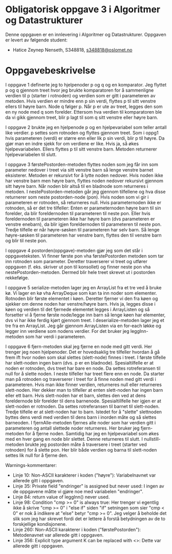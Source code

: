 # Obligatorisk oppgave 3 i Algoritmer og Datastrukturer

Denne oppgaven er en innlevering i Algoritmer og Datastrukturer. 
Oppgaven er levert av følgende student:
* Hatice Zeynep Nenseth, S348818, s348818@oslomet.no


# Oppgavebeskrivelse

I oppgave 1 definerte jeg to hjelpenoder p og q og en komparator. Jeg flyttet p og q gjennom treet hvor jeg brukte 
komparatoren for å sammenligne verdien til p (starter i rotnoden) og verdien som er gitt i parameteren av metoden. Hvis 
verdien er mindre enn p sin verdi, flyttes p til sitt venstre ellers til høyre barn. Node q følger p. Når p er ute av treet, 
legges den som en ny node med q som forelder. Ettersom hva verdien til komparatoren ble da vi gikk gjennom treet, blir p 
lagt til som q sitt venstre eller høyre barn.

I oppgave 2 brukte jeg en hjelpenode p og en hjelpevariabel som teller antall like verdier. p settes som rotnoden og 
flyttes gjennom treet. Som i oppg1 hvis parameteren (verdi) er større enn eller lik p sin verdi, blir p til høyre. Da 
gjør man en indre sjekk for om verdiene er like. Hvis ja, så økes hjelpevariabelen. Ellers flyttes p til sitt venstre barn.
Metoden returnerer hjelpevariabelen til slutt.

I oppgave 3 førstePostorden-metoden flyttes noden som jeg får inn som parameter nedover i treet via sitt venstre barn så 
lenge venstre barnet eksisterer. Metoden er rekursivt for å lytte noden nedover. Hvis noden ikke har venstre barn men 
høyre barn, flyttes noden nedover rekursivt gjennom sitt høyre barn. Når noden blir altså til en bladnode som returneres
i metoden. 
I nestePostorden-metoden går jeg gjennom tilfellene og hva disse returnerer som neste postorden-node (pon). 
Hvis noden som vi gir i parameteren er rotnoden, så returneres null. Hvis parameternoden ikke er rotnoden, så er det tre 
tilfeller: Enten er parameternoden høyre barn til sin forelder, da blir foreldernoden til parameteren til neste pon. Eller 
hvis foreldernoden til parameteren ikke har høyre barn (dvs parameteren er venstre enebarn), da blir igjen foreldernoden 
til parameteren til neste pon. Tredje tilfelle er når høyre-søsken til parameteren har selv barn. Så lenge høyre-søsken til 
parameteren har venstre barn, flyttes den til venstre barn og blir til neste pon.

I oppgave 4 postorden(oppgave)-metoden gjør jeg som det står i oppgaveteksten. Vi finner første pon vha førstePostorden 
metoden som tar inn rotnoden som parameter. Deretter traverserer vi treet og utfører oppgaven (f. eks. skriver ut pon
til konsollet) og finner neste pon vha nestePostorden-metoden. Dermed blir hele treet skrevet ut i postorden rekkefølge.

I oppgave 5 serialize-metoden lager jeg en ArrayList fra et tre ved å bruke kø. Vi lager en kø vha ArrayDeque som kan ta inn 
noder som elementer. Rotnoden blir første elementet i køen. Deretter fjerner vi den fra køen og sjekker om denne noden har 
venstre/høyre barn. Hvis ja, legges disse i køen og verdien til det fjernede elementet legges i ArrayListen og så forsetter
vi å fjerne første node/legge inn barn så lenge køen har elementer, dvs vi har ikke ferdig kjørt gjennom treet. 
I deserialize-metoden lager jeg et tre fra en ArrayList. Jeg går gjennom ArrayListen via en for-each løkke og legger inn 
verdiene som nodens verdier. For det bruker jeg leggInn-metoden som har verdi i parameteren.

I oppgave 6 fjern-metoden skal jeg fjerne en node med gitt verdi. Her trenger jeg noen hjelpenoder. Det er hovedsaklig tre 
tilfeller hvordan å gå frem ift hvor noden som skal slettes (slett-node) finnes i treet. I første tilfelle har slett-noden 
ingen barn (dvs. p er en bladnode). Spesialtilfelle er at noden er rotnoden, dvs treet har bare en node. Da settes 
rotreferansen til null for å slette noden. I neste tilfeller har treet flere enn en node. Da starter man på rotnoden og 
traverserer i treet for å finne noden med gitt verdi i parameteren. Hvis man ikke finner verdien, returneres null eller 
returneres slett-noden. Her dekker man to tilfeller at enten slett-noden har ingen barn eller ett barn. Hvis 
slett-noden har et barn, slettes den ved at dens foreldernode blir forelder til dens barnenode. Spesialtillfelle her igjen 
er at slett-noden er rotnoden. Da settes rotreferansen til barnet til slett-noden. Tredje tilfelle er at slett-noden har 
to barn. Istedet for å "slette" slettnoden byttes dens verdi med verdien til dens barn i inorden måte og så slettes barneoden.
I fjernAlle-metoden fjernes alle noder som har verdien gitt i parameteren og antall slettede noder returneres. Her bruker 
jeg fjern-metoden for å fjerne noden. Samtidig har jeg en hjelpevariabel som økes med en hver gang en node blir slettet. 
Denne returneres til slutt.
I nullstill-metoden brukte jeg postorden måte å traversere i treet (starter ved rotnoden) for å slette pon. Her blir både 
verdien og barna til slett-noden settes lik null for å fjerne den.

Warnings-kommentarer:
- Linje 10: Non-ASCII karakterer i koden ("høyre"): Variabelnavnet var allerede gitt i oppgaven.
- Linje 35: Private field "endringer" is assigned but never used: I ingen av de oppgavene måtte vi gjøre noe med variabelen 
  "endringer".
- Linje 84: return value of leggInn() never used.
- Linje 98: Condition "cmp >= 0" is always true: Her trenger vi egentlig ikke å skrive "cmp >= 0" i "else if" siden "if" 
  setningen som sier "cmp < 0" er nok å indikere at "else" betyr "cmp >= 0". Jeg velger å beholde det slik som jeg har 
  skrevet fordi det er lettere å forstå betydningen av de to forskjellige kondisjonene.
- Linje 260: Non-ASCII karakterer i koden ("førstePostorden"): Metodenavnet var allerede gitt i oppgaven.
- Linje 356: Explicit type argument K can be replaced with <>: Dette var allerede gitt i oppgaven.

